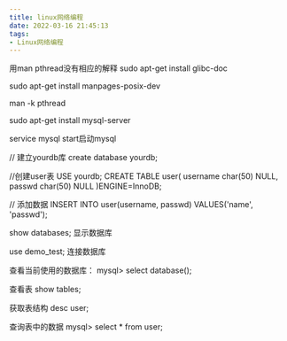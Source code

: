 ```yaml
---
title: linux网络编程
date: 2022-03-16 21:45:13
tags:
- Linux网络编程
---
```


用man pthread没有相应的解释
sudo apt-get install glibc-doc

sudo apt-get install manpages-posix-dev

man -k pthread 



sudo apt-get install mysql-server



service mysql start启动mysql


// 建立yourdb库
create database yourdb;

//创建user表
USE yourdb;
CREATE TABLE user(
    username char(50) NULL,
    passwd char(50) NULL
)ENGINE=InnoDB;

// 添加数据
INSERT INTO user(username, passwd) VALUES('name', 'passwd');


show databases;
显示数据库

use demo_test;
连接数据库

查看当前使用的数据库：
mysql> select database();

查看表
show tables;

获取表结构
desc user;

查询表中的数据
mysql> select * from user;
























